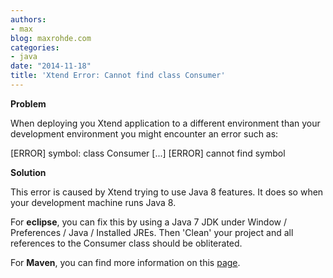 ```yaml
---
authors:
- max
blog: maxrohde.com
categories:
- java
date: "2014-11-18"
title: 'Xtend Error: Cannot find class Consumer'
---
```


**Problem**

When deploying you Xtend application to a different environment than your development environment you might encounter an error such as:

\[ERROR\] symbol: class Consumer \[...\] \[ERROR\] cannot find symbol

**Solution**

This error is caused by Xtend trying to use Java 8 features. It does so when your development machine runs Java 8.

For **eclipse**, you can fix this by using a Java 7 JDK under Window / Preferences / Java / Installed JREs. Then 'Clean' your project and all references to the Consumer class should be obliterated.

For **Maven**, you can find more information on this [page](https://bugs.eclipse.org/bugs/show_bug.cgi?id=438764).